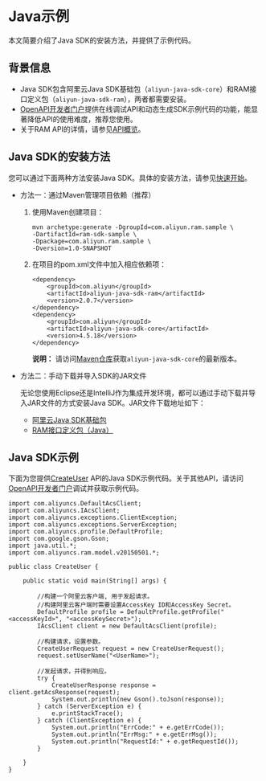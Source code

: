 # Java示例

本文简要介绍了Java SDK的安装方法，并提供了示例代码。

## 背景信息

-   Java SDK包含阿里云Java SDK基础包（`aliyun-java-sdk-core`）和RAM接口定义包（`aliyun-java-sdk-ram`），两者都需要安装。
-   [OpenAPI开发者门户](https://next.api.aliyun.com)提供在线调试API和动态生成SDK示例代码的功能，能显著降低API的使用难度，推荐您使用。
-   关于RAM API的详情，请参见[API概览](/intl.zh-CN/API参考/API参考（RAM）/API概览.md)。

## Java SDK的安装方法

您可以通过下面两种方法安装Java SDK。具体的安装方法，请参见[快速开始]()。

-   方法一：通过Maven管理项目依赖（推荐）
    1.  使用Maven创建项目：

        ```
        mvn archetype:generate -DgroupId=com.aliyun.ram.sample \
        -DartifactId=ram-sdk-sample \
        -Dpackage=com.aliyun.ram.sample \
        -Dversion=1.0-SNAPSHOT
        ```

    2.  在项目的pom.xml文件中加入相应依赖项：

        ```
        <dependency>
            <groupId>com.aliyun</groupId>
            <artifactId>aliyun-java-sdk-ram</artifactId>
            <version>2.0.7</version>
        </dependency>
        <dependency>
            <groupId>com.aliyun</groupId>
            <artifactId>aliyun-java-sdk-core</artifactId>
            <version>4.5.18</version>
        </dependency>
        ```

        **说明：** 请访问[Maven仓库](https://mvnrepository.com/artifact/com.aliyun/aliyun-java-sdk-core)获取`aliyun-java-sdk-core`的最新版本。

-   方法二：手动下载并导入SDK的JAR文件

    无论您使用Eclipse还是IntelliJ作为集成开发环境，都可以通过手动下载并导入JAR文件的方式安装Java SDK。JAR文件下载地址如下：

    -   [阿里云Java SDK基础包](https://mvnrepository.com/artifact/com.aliyun/aliyun-java-sdk-core)
    -   [RAM接口定义包（Java）](https://mvnrepository.com/artifact/com.aliyun/aliyun-java-sdk-ram)

## Java SDK示例

下面为您提供[CreateUser](/intl.zh-CN/API参考/API参考（RAM）/用户管理接口/CreateUser.md) API的Java SDK示例代码。关于其他API，请访问[OpenAPI开发者门户](https://next.api.aliyun.com)调试并获取示例代码。

```
import com.aliyuncs.DefaultAcsClient;
import com.aliyuncs.IAcsClient;
import com.aliyuncs.exceptions.ClientException;
import com.aliyuncs.exceptions.ServerException;
import com.aliyuncs.profile.DefaultProfile;
import com.google.gson.Gson;
import java.util.*;
import com.aliyuncs.ram.model.v20150501.*;

public class CreateUser {

    public static void main(String[] args) {
        
        //构建一个阿里云客户端, 用于发起请求。
        //构建阿里云客户端时需要设置AccessKey ID和AccessKey Secret。
        DefaultProfile profile = DefaultProfile.getProfile("<accessKeyId>", "<accessKeySecret>");
        IAcsClient client = new DefaultAcsClient(profile);
        
        //构建请求，设置参数。
        CreateUserRequest request = new CreateUserRequest();
        request.setUserName("<UserName>");
        
        //发起请求，并得到响应。
        try {
            CreateUserResponse response = client.getAcsResponse(request);
            System.out.println(new Gson().toJson(response));
        } catch (ServerException e) {
            e.printStackTrace();
        } catch (ClientException e) {
            System.out.println("ErrCode:" + e.getErrCode());
            System.out.println("ErrMsg:" + e.getErrMsg());
            System.out.println("RequestId:" + e.getRequestId());
        }

    }
}
```

